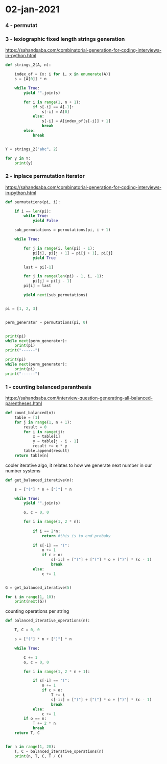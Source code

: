 # 02-jan-2021

### 4 - permutat


### 3 - lexiographic fixed length strings generation

https://sahandsaba.com/combinatorial-generation-for-coding-interviews-in-python.html

```python
def strings_2(A, n):

    index_of = {x: i for i, x in enumerate(A)}
    s = [A[0]] * n

    while True:
        yield "".join(s)

        for i in range(1, n + 1):
            if s[-i] == A[-1]:
                s[-i] = A[0]
            else:
                s[-i] = A[index_of[s[-i]] + 1]
                break
        else:
            break


Y = strings_2("abc", 2)

for y in Y:
    print(y)
```

### 2 - inplace permutation iterator

https://sahandsaba.com/combinatorial-generation-for-coding-interviews-in-python.html

```python
def permutations(pi, i):

    if i == len(pi):
        while True:
            yield False

    sub_permutations = permutations(pi, i + 1)

    while True:

        for j in range(i, len(pi) - 1):
            pi[j], pi[j + 1] = pi[j + 1], pi[j]
            yield True

        last = pi[-1]

        for j in range(len(pi) - 1, i, -1):
            pi[j] = pi[j - 1]
        pi[i] = last

        yield next(sub_permutations)


pi = [1, 2, 3]


perm_generator = permutations(pi, 0)


print(pi)
while next(perm_generator):
    print(pi)
print("------")

print(pi)
while next(perm_generator):
    print(pi)
print("------")
```

### 1 - counting balanced paranthesis

https://sahandsaba.com/interview-question-generating-all-balanced-parentheses.html

```python
def count_balanced(n):
    table = [1]
    for j in range(1, n + 1):
        result = 0
        for i in range(j):
            x = table[i]
            y = table[j - i - 1]
            result += x * y
        table.append(result)
    return table[n]
```

cooler iterative algo, it relates to how we generate next number in our number systems
```python
def get_balanced_iterative(n):

    s = ["("] * n + [")"] * n

    while True:
        yield "".join(s)

        o, c = 0, 0

        for i in range(1, 2 * n):
        
            if i == 2*n:
                return #this is to end probaby
        
            if s[-i] == "(":
                o += 1
                if c > o:
                    s[-i:] = [")"] + ["("] * o + [")"] * (c - 1)
                    break
            else:
                c += 1


G = get_balanced_iterative(5)

for i in range(1, 10):
    print(next(G))
```

counting operations per string
```python
def balanced_iterative_operations(n):

    T, C = 0, 0

    s = ["("] * n + [")"] * n

    while True:

        C += 1
        o, c = 0, 0

        for i in range(1, 2 * n + 1):

            if s[-i] == "(":
                o += 1
                if c > o:
                    T += i
                    s[-i:] = [")"] + ["("] * o + [")"] * (c - 1)
                    break
            else:
                c += 1
        if o == n:
            T += 2 * n
            break
    return T, C


for n in range(1, 20):
    T, C = balanced_iterative_operations(n)
    print(n, T, C, T / C)
```




